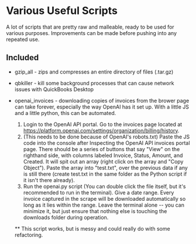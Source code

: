 # Various Useful Scripts

A lot of scripts that are pretty raw and malleable, ready to be used for various purposes. Improvements can be made before pushing into any repeated use. 

## Included
- gzip_all - zips and compresses an entire directory of files (.tar.gz)
- qbkiller - kill some background processes that can cause network issues with QuickBooks Desktop
- openai_invoices - downloading copies of invoices from the brower page can take forever, especially the way OpenAI has it set up. With a little JS and a little python, this can be automated.
    1) Login to the OpenAI API portal. Go to the invoices page located at https://platform.openai.com/settings/organization/billing/history. 
    2) (This needs to be done because of OpenAI's robots.txt) Paste the JS code into the console after Inspecting the OpenAI API invoices portal page. There should be a series of buttons that say "View" on the righthand side, with columns labeled Invoice, Status, Amount, and Created. It will spit out an array (right click on the array and "Copy Object"). Paste the array into "test.txt", over the previous data if any is still there (create test.txt in the same folder as the Python script if it isn't there already). 
    3) Run the openai.py script (You can double click the file itself, but it's recommended to run in the terminal). Give a date range. Every invoice captured in the scrape will be downloaded automatically so long as it lies within the range. Leave the terminal alone -- you can minimize it, but just ensure that nothing else is touching the downloads folder during operation. 

    ** This script works, but is messy and could really do with some refactoring. 